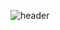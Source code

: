 <!--
**Brizzardis/Brizzardis** is a ✨ _special_ ✨ repository because its `README.md` (this file) appears on your GitHub profile.

Here are some ideas to get you started:

- 🔭 I’m currently working on ...
- 🌱 I’m currently learning ...
- 👯 I’m looking to collaborate on ...
- 🤔 I’m looking for help with ...
- 💬 Ask me about ...
- 📫 How to reach me: ... 
- 😄 Pronouns: ... timeGradient 24
- ⚡ Fun fact: ... 1,2,3,4,6,10,11,14,15,19,20,24
-->
![header](https://capsule-render.vercel.app/api?type=waving&color=gradient&customColorList=29&height=250&text=Welcome%20to%20my%20GitHub%20profile!&fontSize=50&fontColor=#000000&section=header&animation=fadeIn)
